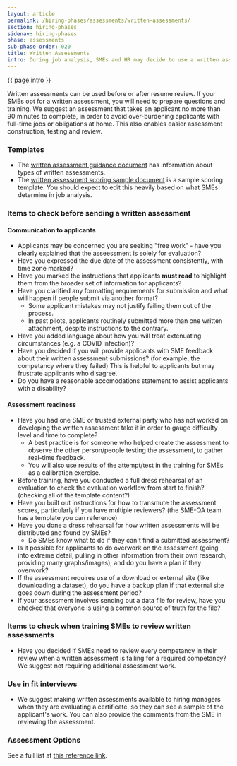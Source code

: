 ```yaml
---
layout: article
permalink: /hiring-phases/assessments/written-assessments/
section: hiring-phases
sidenav: hiring-phases
phase: assessments
sub-phase-order: 020
title: Written Assessments
intro: During job analysis, SMEs and HR may decide to use a written assessment.
---
```


<p class="usa-intro">
  {{ page.intro }}
</p>

Written assessments can be used before or after resume review. If your SMEs opt for a written assessment, you will need to prepare questions and training. We suggest an assessment that takes an applicant no more than 90 minutes to complete, in order to avoid over-burdening applicants with full-time jobs or obligations at home. This also enables easier assessment construction, testing and review.

### Templates
- The [written assessment guidance document](../../../toolkit/assessments/written-assessment-guidance.docx) has information about types of written assessments.
- The [written assessment scoring sample document](../../../toolkit/assessments/written-assessment-scoring-sample.docx) is a sample scoring template. You should expect to edit this heavily based on what SMEs determine in job analysis.


### Items to check before sending a written assessment
#### Communication to applicants
- Applicants may be concerned you are seeking "free work" - have you clearly explained that the asseessment is solely for evaluation?
- Have you expressed the due date of the assessment consistently, with time zone marked?
- Have you marked the instructions that applicants **must read** to highlight them from the broader set of information for applicants?
- Have you clarified any formatting requirements for submission and what will happen if people submit via another format?
  - Some applicant mistakes may not justify failing them out of the process.
  - In past pilots, applicants routinely submitted more than one written attachment, despite instructions to the contrary.
- Have you added language about how you will treat extenuating circumstances (e.g. a COVID infection)?
- Have you decided if you will provide applicants with SME feedback about their written assessment submissions? (for example, the competancy where they failed) This is helpful to applicants but may frustrate applicants who disagree.
- Do you have a reasonable accomodations statement to assist applicants with a disability?

#### Assessment readiness
- Have you had one SME or trusted external party who has not worked on developing the written assessment take it in order to gauge difficulty level and time to complete?
   - A best practice is for someone who helped create the assessment to observe the other person/people testing the assessment, to gather real-time feedback.
   - You will also use results of the attempt/test in the training for SMEs as a calibration exercise.
- Before training, have you conducted a full dress rehearsal of an evaluation to check the evaluation workflow from start to finish? (checking all of the template content?)
- Have you built out instructions for how to transmute the assessment scores, particularly if you have multiple reviewers? (the SME-QA team has a template you can reference)
- Have you done a dress rehearsal for how written assessments will be distributed and found by SMEs?
  - Do SMEs know what to do if they can't find a submitted assessment?
- Is it possible for applicants to do overwork on the assessment (going into extreme detail, pulling in other information from their own research, providing many graphs/images), and do you have a plan if they overwork?
- If the assessment requires use of a download or external site (like downloading a dataset), do you have a backup plan if that external site goes down during the assessment period?
- If your assessment involves sending out a data file for review, have you checked that everyone is using a common source of truth for the file?

### Items to check when training SMEs to review written assessments
- Have you decided if SMEs need to review every competancy in their review when a written assessment is failing for a required competancy? We suggest not requiring additional assessment work.

### Use in fit interviews
- We suggest making written assessments available to hiring managers when they are evaluating a certificate, so they can see a sample of the applicant's work. You can also provide the comments from the SME in reviewing the assessment.

### Assessment Options

See a full list at [this reference link](https://www.opm.gov/policy-data-oversight/assessment-and-selection/other-assessment-methods/).
